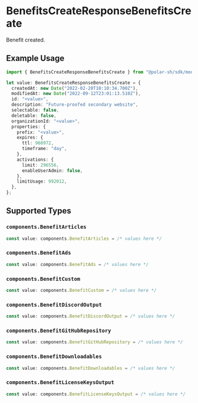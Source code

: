 # BenefitsCreateResponseBenefitsCreate

Benefit created.

## Example Usage

```typescript
import { BenefitsCreateResponseBenefitsCreate } from "@polar-sh/sdk/models/operations";

let value: BenefitsCreateResponseBenefitsCreate = {
  createdAt: new Date("2022-02-20T10:10:34.700Z"),
  modifiedAt: new Date("2022-09-12T23:01:13.510Z"),
  id: "<value>",
  description: "Future-proofed secondary website",
  selectable: false,
  deletable: false,
  organizationId: "<value>",
  properties: {
    prefix: "<value>",
    expires: {
      ttl: 968972,
      timeframe: "day",
    },
    activations: {
      limit: 296556,
      enableUserAdmin: false,
    },
    limitUsage: 992012,
  },
};
```

## Supported Types

### `components.BenefitArticles`

```typescript
const value: components.BenefitArticles = /* values here */
```

### `components.BenefitAds`

```typescript
const value: components.BenefitAds = /* values here */
```

### `components.BenefitCustom`

```typescript
const value: components.BenefitCustom = /* values here */
```

### `components.BenefitDiscordOutput`

```typescript
const value: components.BenefitDiscordOutput = /* values here */
```

### `components.BenefitGitHubRepository`

```typescript
const value: components.BenefitGitHubRepository = /* values here */
```

### `components.BenefitDownloadables`

```typescript
const value: components.BenefitDownloadables = /* values here */
```

### `components.BenefitLicenseKeysOutput`

```typescript
const value: components.BenefitLicenseKeysOutput = /* values here */
```

